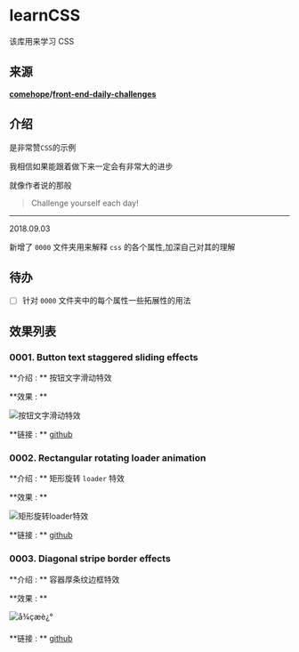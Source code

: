 # learnCSS
该库用来学习 CSS



## 来源

**[comehope](https://github.com/comehope)/[front-end-daily-challenges](https://github.com/comehope/front-end-daily-challenges)**



## 介绍

是非常赞`CSS`的示例

我相信如果能跟着做下来一定会有非常大的进步

就像作者说的那般 

> Challenge yourself each day!  



---

2018.09.03

新增了 `0000` 文件夹用来解释 `css` 的各个属性,加深自己对其的理解



## 待办

- [ ] 针对 `0000` 文件夹中的每个属性一些拓展性的用法 

## 效果列表

### 0001. Button text staggered sliding effects

**介绍 : **  按钮文字滑动特效

**效果 : **

![按钮文字滑动特效](G:\learnCSS\0000-0-images\0001.png)

**链接 : ** [github](https://shanyuhai123.github.io/learnCSS/0001-button-text-staggered-sliding-effects/)

### 0002. Rectangular rotating loader animation

**介绍 : **  矩形旋转 `loader` 特效

**效果 : **

![矩形旋转loader特效](G:\learnCSS\0000-0-images\0002.png)

**链接 : ** [github](https://shanyuhai123.github.io/learnCSS/0002-rectangular-rotating-loader-animation/)

### 0003. Diagonal stripe border effects

**介绍 : **  容器厚条纹边框特效

**效果 : **

![å¾çæè¿°](G:\learnCSS\0000-0-images\0003.png)

**链接 : ** [github](https://shanyuhai123.github.io/learnCSS/0003-diagonal-stripe-border-effects/)